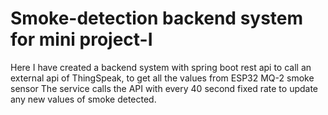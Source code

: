 <h1>Smoke-detection backend system for mini project-I</h1>

<p>Here I have created a backend system with spring boot 
rest api to call an external api of ThingSpeak, 
to get all the values from ESP32 MQ-2 smoke sensor
The service calls the API with every 40 second fixed 
rate to update any new values of smoke detected.
</p>

